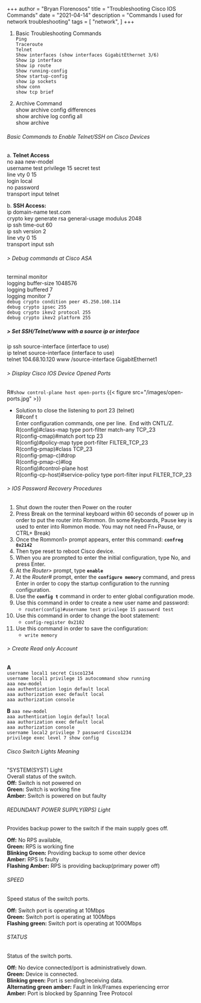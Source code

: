 +++
author = "Bryan Florenosos"
title = "Troubleshooting Cisco IOS Commands"
date = "2021-04-14"
description = "Commands I used for network troubleshooting"
tags = [
    "network",
]
+++

1. Basic Troubleshooting Commands  
`Ping`  
`Traceroute`  
`Telnet`  
`Show interfaces (show interfaces GigabitEthernet 3/6)`  
`Show ip interface`  
`Show ip route`  
`Show running-config`  
`Show startup-config`  
`show ip sockets`  
`show conn`  
`show tcp brief`  

2. Archive Command  
show archive config differences  
show archive log config all  
show archive  

###### Basic Commands to Enable Telnet/SSH on Cisco Devices
a. **Telnet Access**  
no aaa new-model  
username test privilege 15 secret test  
line vty 0 15  
login local  
no password  
transport input telnet  

b. **SSH Access:**  
ip domain-name test.com  
crypto key generate rsa general-usage modulus 2048  
ip ssh time-out 60  
ip ssh version 2  
line vty 0 15  
transport input ssh  

###### > Debug commands at Cisco ASA  
terminal monitor  
logging buffer-size 1048576  
logging buffered 7  
logging monitor 7  
`debug crypto condition peer 45.250.160.114`  
`debug crypto ipsec 255`  
`debug crypto ikev2 protocol 255`  
`debug crypto ikev2 platform 255`  

##### > Set SSH/Telnet/www with a source ip or interface  
ip ssh source-interface (interface to use)  
ip telnet source-interface (interface to use)  
telnet 104.68.10.120 www /source-interface GigabitEthernet1  

###### > Display Cisco IOS Device Opened Ports  
R#`show control-plane host open-ports`
{{< figure src="/images/open-ports.jpg" >}}  

* Solution to close the listening to port 23 (telnet)  
R#conf t  
Enter configuration commands, one per line.  End with CNTL/Z.  
R(config)#class-map type port-filter match-any TCP_23  
R(config-cmap)#match port tcp 23  
R(config)#policy-map type port-filter FILTER_TCP_23  
R(config-pmap)#class TCP_23  
R(config-pmap-c)#drop   
R(config-pmap-c)#log  
R(config)#control-plane host  
R(config-cp-host)#service-policy type port-filter input FILTER_TCP_23  

###### > IOS Password Recovery Procedures
1. Shut down the router then Power on the router  
2. Press Break on the terminal keyboard within 60 seconds of power up in order to put the router into Rommon. (In some Keyboards, Pause key is used to enter into Rommon mode. You may not need Fn+Pause, or CTRL+ Break)
3. Once the Rommon1> prompt appears, enter this command: **`confreg 0x2142`**
4. Then type reset to reboot Cisco device.
5. When you are prompted to enter the initial configuration, type No, and press Enter.
6. At the *Router>* prompt, type **`enable`**
7. At the *Router#* prompt, enter the **`configure memory`** command, and press Enter in order to copy the startup configuration to the running configuration.
8. Use the **`config t`** command in order to enter global configuration mode.
9. Use this command in order to create a new user name and password:  
    * `router(config)#username test privilege 15 password test`  
10. Use this command in order to change the boot statement: 
    * `config-register 0x2102`  
11. Use this command in order to save the configuration: 
    * `write memory`

###### > Create Read only Account

**A**  
    `username local1 secret Cisco1234`  
    `username local1 privilege 15 autocommand show running`  
    `aaa new-model`  
    `aaa authentication login default local`  
    `aaa authorization exec default local`   
    `aaa authorization console`

**B**
    `aaa new-model`  
    `aaa authentication login default local`  
    `aaa authorization exec default local`  
    `aaa authorization console`  
    `username local2 privilege 7 password Cisco1234`  
    `privilege exec level 7 show config`  

###### Cisco Switch Lights Meaning
"SYSTEM(SYST) Light  
Overall status of the switch.  
**Off:** Switch is not powered on  
**Green:** Switch is working fine  
**Amber:** Switch is powered on but faulty  

###### REDUNDANT POWER SUPPLY(RPS) Light
Provides backup power to the switch if the main supply goes off.  

**Off:** No RPS available,  
**Green:** RPS is working fine  
**Blinking Green:** Providing backup to some other device  
**Amber:** RPS is faulty  
**Flashing Amber:** RPS is providing backup(primary power off)  

###### SPEED
Speed status of the switch ports.  

**Off:** Switch port is operating at 10Mbps  
**Green:** Switch port is operating at 100Mbps  
**Flashing green:** Switch port is operating at 1000Mbps  

###### STATUS
Status of the switch ports.  

**Off:** No device connected/port is administratively down.    
**Green:** Device is connected.  
**Blinking green:** Port is sending/receiving data.  
**Alternating green amber:** Fault in link/Frames experiencing error  
**Amber:** Port is blocked by Spanning Tree Protocol  








 

















